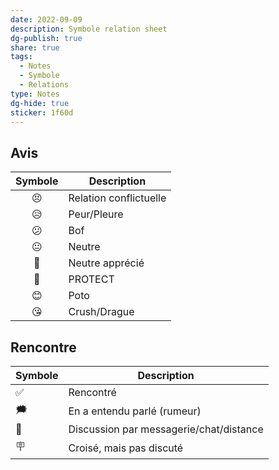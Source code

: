 ```yaml
---
date: 2022-09-09
description: Symbole relation sheet
dg-publish: true
share: true
tags:
  - Notes
  - Symbole
  - Relations
type: Notes
dg-hide: true
sticker: 1f60d
---
```



## Avis
| Symbole |Description|
|:---:| --------------- |
|😣 |Relation conflictuelle|
|😥| Peur/Pleure     |
|😕| Bof             |
|😐 | Neutre          |
|🙂| Neutre apprécié |
|🥰| PROTECT         |
|😊| Poto            |
| 😘      | Crush/Drague    |


## Rencontre
| Symbole | Description                             |
| ------- | --------------------------------------- |
| ✅      | Rencontré                               |
| 🗯️      | En a entendu parlé (rumeur)             |
| 📲      | Discussion par messagerie/chat/distance |
| 🪧      | Croisé, mais pas discuté                |